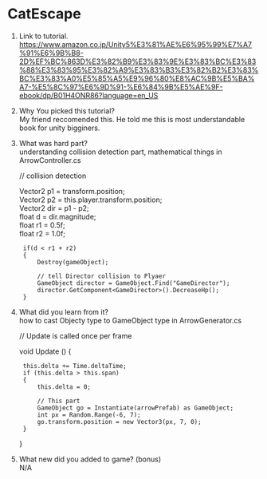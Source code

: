 # CatEscape

1. Link to tutorial.  
https://www.amazon.co.jp/Unity5%E3%81%AE%E6%95%99%E7%A7%91%E6%9B%B8-2D%EF%BC%863D%E3%82%B9%E3%83%9E%E3%83%BC%E3%83%88%E3%83%95%E3%82%A9%E3%83%B3%E3%82%B2%E3%83%BC%E3%83%A0%E5%85%A5%E9%96%80%E8%AC%9B%E5%BA%A7-%E5%8C%97%E6%9D%91-%E6%84%9B%E5%AE%9F-ebook/dp/B01H4ONR86?language=en_US  

2. Why You picked this tutorial?  
My friend reccomended this. He told me this is most understandable book for unity bigginers.  

3. What was hard part?  
understanding collision detection part, mathematical things in ArrowController.cs  

	// collision detection

	Vector2 p1 = transform.position;  
        Vector2 p2 = this.player.transform.position;  
        Vector2 dir = p1 - p2;  
        float d = dir.magnitude;  
        float r1 = 0.5f;  
        float r2 = 1.0f;  

        if(d < r1 + r2)
        {
            Destroy(gameObject);

            // tell Director collision to Plyaer
            GameObject director = GameObject.Find("GameDirector");
            director.GetComponent<GameDirector>().DecreaseHp();
        }


4. What did you learn from it?  
how to cast Objecty type to GameObject type in ArrowGenerator.cs  

 	// Update is called once per frame

	void Update () {

        this.delta += Time.deltaTime;
        if (this.delta > this.span)
        {
            this.delta = 0;
            
            // This part
            GameObject go = Instantiate(arrowPrefab) as GameObject;
            int px = Random.Range(-6, 7);
            go.transform.position = new Vector3(px, 7, 0);
        }
    }


5. What new did you added to game? (bonus)  
N/A
